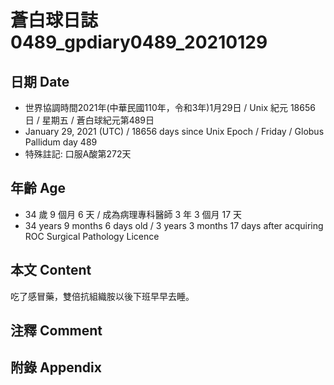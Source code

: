 [_metadata_:encoding]: - "utf-8"
[_metadata_:language]: - "zh-Hant-TW"
[_metadata_:fileformat]: - "markdown"
[_metadata_:MIME_type]: - "text/plain"
[_metadata_:markdown_version]: - "commonmark version 0.29"
[_metadata_:markdown_spec]: - "https://spec.commonmark.org/0.29/"

# 蒼白球日誌0489_gpdiary0489_20210129 #

## 日期 Date ##

* 世界協調時間2021年(中華民國110年，令和3年)1月29日 / Unix 紀元 18656 日 / 星期五 / 蒼白球紀元第489日
* January 29, 2021 (UTC) / 18656 days since Unix Epoch / Friday / Globus Pallidum day 489
* 特殊註記: 口服A酸第272天

## 年齡 Age ##

* 34 歲 9 個月 6 天 / 成為病理專科醫師 3 年 3 個月 17 天
* 34 years 9 months 6 days old / 3 years 3 months 17 days after acquiring ROC Surgical Pathology Licence

## 本文 Content ##

吃了感冒藥，雙倍抗組織胺以後下班早早去睡。

## 注釋 Comment ##


## 附錄 Appendix ##

